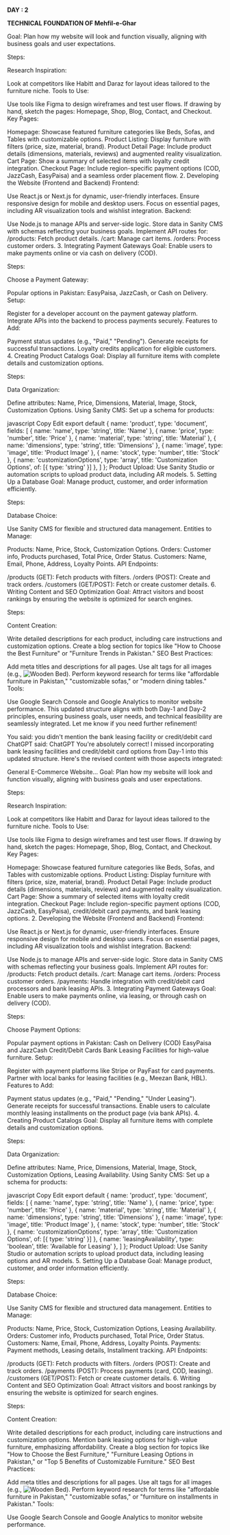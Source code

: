 
**DAY : 2**

**TECHNICAL FOUNDATION OF Mehfil-e-Ghar**

Goal: Plan how my website will look and function visually, aligning with business goals and user expectations.

Steps:

Research Inspiration:

Look at competitors like Habitt and Daraz for layout ideas tailored to the furniture niche.
Tools to Use:

Use tools like Figma to design wireframes and test user flows.
If drawing by hand, sketch the pages: Homepage, Shop, Blog, Contact, and Checkout.
Key Pages:

Homepage: Showcase featured furniture categories like Beds, Sofas, and Tables with customizable options.
Product Listing: Display furniture with filters (price, size, material, brand).
Product Detail Page: Include product details (dimensions, materials, reviews) and augmented reality visualization.
Cart Page: Show a summary of selected items with loyalty credit integration.
Checkout Page: Include region-specific payment options (COD, JazzCash, EasyPaisa) and a seamless order placement flow.
2. Developing the Website (Frontend and Backend)
Frontend:

Use React.js or Next.js for dynamic, user-friendly interfaces.
Ensure responsive design for mobile and desktop users.
Focus on essential pages, including AR visualization tools and wishlist integration.
Backend:

Use Node.js to manage APIs and server-side logic.
Store data in Sanity CMS with schemas reflecting your business goals.
Implement API routes for:
/products: Fetch product details.
/cart: Manage cart items.
/orders: Process customer orders.
3. Integrating Payment Gateways
Goal: Enable users to make payments online or via cash on delivery (COD).

Steps:

Choose a Payment Gateway:

Popular options in Pakistan: EasyPaisa, JazzCash, or Cash on Delivery.
Setup:

Register for a developer account on the payment gateway platform.
Integrate APIs into the backend to process payments securely.
Features to Add:

Payment status updates (e.g., "Paid," "Pending").
Generate receipts for successful transactions.
Loyalty credits application for eligible customers.
4. Creating Product Catalogs
Goal: Display all furniture items with complete details and customization options.

Steps:

Data Organization:

Define attributes: Name, Price, Dimensions, Material, Image, Stock, Customization Options.
Using Sanity CMS:
Set up a schema for products:

javascript
Copy
Edit
export default {
  name: 'product',
  type: 'document',
  fields: [
    { name: 'name', type: 'string', title: 'Name' },
    { name: 'price', type: 'number', title: 'Price' },
    { name: 'material', type: 'string', title: 'Material' },
    { name: 'dimensions', type: 'string', title: 'Dimensions' },
    { name: 'image', type: 'image', title: 'Product Image' },
    { name: 'stock', type: 'number', title: 'Stock' },
    { name: 'customizationOptions', type: 'array', title: 'Customization Options', of: [{ type: 'string' }] },
  ]
};
Product Upload:
Use Sanity Studio or automation scripts to upload product data, including AR models.
5. Setting Up a Database
Goal: Manage product, customer, and order information efficiently.

Steps:

Database Choice:

Use Sanity CMS for flexible and structured data management.
Entities to Manage:

Products: Name, Price, Stock, Customization Options.
Orders: Customer info, Products purchased, Total Price, Order Status.
Customers: Name, Email, Phone, Address, Loyalty Points.
API Endpoints:

/products (GET): Fetch products with filters.
/orders (POST): Create and track orders.
/customers (GET/POST): Fetch or create customer details.
6. Writing Content and SEO Optimization
Goal: Attract visitors and boost rankings by ensuring the website is optimized for search engines.

Steps:

Content Creation:

Write detailed descriptions for each product, including care instructions and customization options.
Create a blog section for topics like "How to Choose the Best Furniture" or "Furniture Trends in Pakistan."
SEO Best Practices:

Add meta titles and descriptions for all pages.
Use alt tags for all images (e.g., <img alt="Wooden Bed">).
Perform keyword research for terms like "affordable furniture in Pakistan," "customizable sofas," or "modern dining tables."
Tools:

Use Google Search Console and Google Analytics to monitor website performance.
This updated structure aligns with both Day-1 and Day-2 principles, ensuring business goals, user needs, and technical feasibility are seamlessly integrated. Let me know if you need further refinement!






You said:
you didn't mention the bank leasing facility or credit/debit card 
ChatGPT said:
ChatGPT
You're absolutely correct! I missed incorporating bank leasing facilities and credit/debit card options from Day-1 into this updated structure. Here's the revised content with those aspects integrated:

General E-Commerce Website...
Goal: Plan how my website will look and function visually, aligning with business goals and user expectations.

Steps:

Research Inspiration:

Look at competitors like Habitt and Daraz for layout ideas tailored to the furniture niche.
Tools to Use:

Use tools like Figma to design wireframes and test user flows.
If drawing by hand, sketch the pages: Homepage, Shop, Blog, Contact, and Checkout.
Key Pages:

Homepage: Showcase featured furniture categories like Beds, Sofas, and Tables with customizable options.
Product Listing: Display furniture with filters (price, size, material, brand).
Product Detail Page: Include product details (dimensions, materials, reviews) and augmented reality visualization.
Cart Page: Show a summary of selected items with loyalty credit integration.
Checkout Page: Include region-specific payment options (COD, JazzCash, EasyPaisa), credit/debit card payments, and bank leasing options.
2. Developing the Website (Frontend and Backend)
Frontend:

Use React.js or Next.js for dynamic, user-friendly interfaces.
Ensure responsive design for mobile and desktop users.
Focus on essential pages, including AR visualization tools and wishlist integration.
Backend:

Use Node.js to manage APIs and server-side logic.
Store data in Sanity CMS with schemas reflecting your business goals.
Implement API routes for:
/products: Fetch product details.
/cart: Manage cart items.
/orders: Process customer orders.
/payments: Handle integration with credit/debit card processors and bank leasing APIs.
3. Integrating Payment Gateways
Goal: Enable users to make payments online, via leasing, or through cash on delivery (COD).

Steps:

Choose Payment Options:

Popular payment options in Pakistan:
Cash on Delivery (COD)
EasyPaisa and JazzCash
Credit/Debit Cards
Bank Leasing Facilities for high-value furniture.
Setup:

Register with payment platforms like Stripe or PayFast for card payments.
Partner with local banks for leasing facilities (e.g., Meezan Bank, HBL).
Features to Add:

Payment status updates (e.g., "Paid," "Pending," "Under Leasing").
Generate receipts for successful transactions.
Enable users to calculate monthly leasing installments on the product page (via bank APIs).
4. Creating Product Catalogs
Goal: Display all furniture items with complete details and customization options.

Steps:

Data Organization:

Define attributes: Name, Price, Dimensions, Material, Image, Stock, Customization Options, Leasing Availability.
Using Sanity CMS:
Set up a schema for products:

javascript
Copy
Edit
export default {
  name: 'product',
  type: 'document',
  fields: [
    { name: 'name', type: 'string', title: 'Name' },
    { name: 'price', type: 'number', title: 'Price' },
    { name: 'material', type: 'string', title: 'Material' },
    { name: 'dimensions', type: 'string', title: 'Dimensions' },
    { name: 'image', type: 'image', title: 'Product Image' },
    { name: 'stock', type: 'number', title: 'Stock' },
    { name: 'customizationOptions', type: 'array', title: 'Customization Options', of: [{ type: 'string' }] },
    { name: 'leasingAvailability', type: 'boolean', title: 'Available for Leasing' },
  ]
};
Product Upload:
Use Sanity Studio or automation scripts to upload product data, including leasing options and AR models.
5. Setting Up a Database
Goal: Manage product, customer, and order information efficiently.

Steps:

Database Choice:

Use Sanity CMS for flexible and structured data management.
Entities to Manage:

Products: Name, Price, Stock, Customization Options, Leasing Availability.
Orders: Customer info, Products purchased, Total Price, Order Status.
Customers: Name, Email, Phone, Address, Loyalty Points.
Payments: Payment methods, Leasing details, Installment tracking.
API Endpoints:

/products (GET): Fetch products with filters.
/orders (POST): Create and track orders.
/payments (POST): Process payments (card, COD, leasing).
/customers (GET/POST): Fetch or create customer details.
6. Writing Content and SEO Optimization
Goal: Attract visitors and boost rankings by ensuring the website is optimized for search engines.

Steps:

Content Creation:

Write detailed descriptions for each product, including care instructions and customization options.
Mention bank leasing options for high-value furniture, emphasizing affordability.
Create a blog section for topics like "How to Choose the Best Furniture," "Furniture Leasing Options in Pakistan," or "Top 5 Benefits of Customizable Furniture."
SEO Best Practices:

Add meta titles and descriptions for all pages.
Use alt tags for all images (e.g., <img alt="Wooden Bed">).
Perform keyword research for terms like "affordable furniture in Pakistan," "customizable sofas," or "furniture on installments in Pakistan."
Tools:

Use Google Search Console and Google Analytics to monitor website performance.
